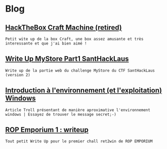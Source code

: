 # Blog 

## [HackTheBox Craft Machine (retired) ](https://quasarpwn.github.io/blog/HackTheBox%20Craft/)
```Petit wite up de la box Craft, une box assez amusante et très interessante et que j'ai bien aimé ! ```

## [Write Up MyStore Part1 SantHackLaus ](https://quasarpwn.github.io/blog/SantHackLaus-MyStore/)
```Write up de la partie web du challenge MyStore du CTF SantHackLaus (version 2)```

## [ Introduction à l'environnement (et l'exploitation) Windows](http://quasarpwn.github.io/blog/windows%20exploitation%20introduction) 
```Article Troll présentant de manière aproximative l'environnement windows | Essayez de trouver le message secret;-) ```

## [ ROP Emporium 1 : writeup](http://quasarpwn.github.io/blog/ropemporium1)
```Tout petit Write Up pour le premier chall ret2win de ROP EMPORIUM```
